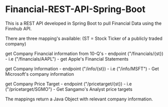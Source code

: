 # Financial-REST-API-Spring-Boot

This is a REST API developed in Spring Boot to pull Financial Data using the Finnhub API.




There are three mapping's available: (ST = Stock Ticker of a publicly traded company)




get Company Financial information from 10-Q's - endpoint ("/financials/{st}) - i.e ("/financials/AAPL") - get Apple's Financial Statements




get Company Information - endpoint ("/info/{st}) - i.e ("/info/MSFT") - Get Microsoft's company information




get Company Price Target - endpoint ("/pricetarget/{st}) - i.e ("/pricetarget/SGMO") - Get Sangamo's Analyst price targets




The mappings return a Java Object with relevant company information.

